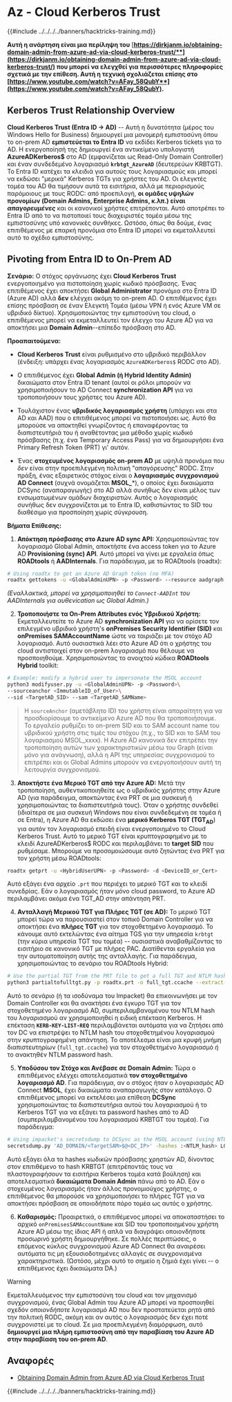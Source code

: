 # Az - Cloud Kerberos Trust

{{#include ../../../../banners/hacktricks-training.md}}

**Αυτή η ανάρτηση είναι μια περίληψη του** [**https://dirkjanm.io/obtaining-domain-admin-from-azure-ad-via-cloud-kerberos-trust/**](https://dirkjanm.io/obtaining-domain-admin-from-azure-ad-via-cloud-kerberos-trust/) **που μπορεί να ελεγχθεί για περισσότερες πληροφορίες σχετικά με την επίθεση. Αυτή η τεχνική σχολιάζεται επίσης στο** [**https://www.youtube.com/watch?v=AFay_58QubY**](https://www.youtube.com/watch?v=AFay_58QubY)**.**

## Kerberos Trust Relationship Overview

**Cloud Kerberos Trust (Entra ID -> AD)** -- Αυτή η δυνατότητα (μέρος του Windows Hello for Business) δημιουργεί μια μονομερή εμπιστοσύνη όπου το on-prem AD **εμπιστεύεται το Entra ID** να εκδίδει Kerberos tickets για το AD. Η ενεργοποίησή της δημιουργεί ένα αντικείμενο υπολογιστή **AzureADKerberos$** στο AD (εμφανίζεται ως Read-Only Domain Controller) και έναν συνδεδεμένο λογαριασμό **`krbtgt_AzureAD`** (δευτερεύων KRBTGT). Το Entra ID κατέχει τα κλειδιά για αυτούς τους λογαριασμούς και μπορεί να εκδώσει "μερικά" Kerberos TGTs για χρήστες του AD. Οι ελεγκτές τομέα του AD θα τιμήσουν αυτά τα εισιτήρια, αλλά με περιορισμούς παρόμοιους με τους RODC: από προεπιλογή, **οι ομάδες υψηλών προνομίων (Domain Admins, Enterprise Admins, κ.λπ.) είναι *απαγορευμένες*** και οι κανονικοί χρήστες επιτρέπονται. Αυτό αποτρέπει το Entra ID από το να πιστοποιεί τους διαχειριστές τομέα μέσω της εμπιστοσύνης υπό κανονικές συνθήκες. Ωστόσο, όπως θα δούμε, ένας επιτιθέμενος με επαρκή προνόμια στο Entra ID μπορεί να εκμεταλλευτεί αυτό το σχέδιο εμπιστοσύνης.

## Pivoting from Entra ID to On-Prem AD

**Σενάριο:** Ο στόχος οργάνωσης έχει **Cloud Kerberos Trust** ενεργοποιημένο για πιστοποίηση χωρίς κωδικό πρόσβασης. Ένας επιτιθέμενος έχει αποκτήσει **Global Administrator** προνόμια στο Entra ID (Azure AD) αλλά **δεν** ελέγχει ακόμη το on-prem AD. Ο επιτιθέμενος έχει επίσης πρόσβαση σε έναν Ελεγκτή Τομέα (μέσω VPN ή ενός Azure VM σε υβριδικό δίκτυο). Χρησιμοποιώντας την εμπιστοσύνη του cloud, ο επιτιθέμενος μπορεί να εκμεταλλευτεί τον έλεγχο του Azure AD για να αποκτήσει μια **Domain Admin**--επίπεδο πρόσβαση στο AD.

**Προαπαιτούμενα:**

-   **Cloud Kerberos Trust** είναι ρυθμισμένο στο υβριδικό περιβάλλον (ένδειξη: υπάρχει ένας λογαριασμός `AzureADKerberos$` RODC στο AD).

-   Ο επιτιθέμενος έχει **Global Admin (ή Hybrid Identity Admin)** δικαιώματα στον Entra ID tenant (αυτοί οι ρόλοι μπορούν να χρησιμοποιήσουν το AD Connect **synchronization API** για να τροποποιήσουν τους χρήστες του Azure AD).

-   Τουλάχιστον ένας **υβριδικός λογαριασμός χρήστη** (υπάρχει και στα AD και AAD) που ο επιτιθέμενος μπορεί να πιστοποιήσει ως. Αυτό θα μπορούσε να αποκτηθεί γνωρίζοντας ή επαναφέροντας τα διαπιστευτήριά του ή αναθέτοντας μια μέθοδο χωρίς κωδικό πρόσβασης (π.χ. ένα Temporary Access Pass) για να δημιουργήσει ένα Primary Refresh Token (PRT) γι' αυτόν.

-   Ένας **στοχευμένος λογαριασμός on-prem AD** με υψηλά προνόμια που *δεν* είναι στην προεπιλεγμένη πολιτική "απαγόρευσης" RODC. Στην πράξη, ένας εξαιρετικός στόχος είναι ο **λογαριασμός συγχρονισμού AD Connect** (συχνά ονομάζεται **MSOL_***), ο οποίος έχει δικαιώματα DCSync (αναπαραγωγής) στο AD αλλά συνήθως δεν είναι μέλος των ενσωματωμένων ομάδων διαχειριστών. Αυτός ο λογαριασμός συνήθως δεν συγχρονίζεται με το Entra ID, καθιστώντας το SID του διαθέσιμο για προσποίηση χωρίς σύγκρουση.

**Βήματα Επίθεσης:**

1.  **Απόκτηση πρόσβασης στο Azure AD sync API:** Χρησιμοποιώντας τον λογαριασμό Global Admin, αποκτήστε ένα access token για το Azure AD **Provisioning (sync) API**. Αυτό μπορεί να γίνει με εργαλεία όπως **ROADtools** ή **AADInternals**. Για παράδειγμα, με το ROADtools (roadtx):
```bash
# Using roadtx to get an Azure AD Graph token (no MFA)
roadtx gettokens -u <GlobalAdminUPN> -p <Password> --resource aadgraph
```
*(Εναλλακτικά, μπορεί να χρησιμοποιηθεί το `Connect-AADInt` του AADInternals για αυθενication ως Global Admin.)*

2.  **Τροποποιήστε τα On-Prem Attributes ενός Υβριδικού Χρήστη:** Εκμεταλλευτείτε το Azure AD **synchronization API** για να ορίσετε τον επιλεγμένο υβριδικό χρήστη's **onPremises Security Identifier (SID)** και **onPremises SAMAccountName** ώστε να ταιριάζει με τον στόχο AD λογαριασμό. Αυτό ουσιαστικά λέει στο Azure AD ότι ο χρήστης του cloud αντιστοιχεί στον on-prem λογαριασμό που θέλουμε να προσποιηθούμε. Χρησιμοποιώντας το ανοιχτού κώδικα **ROADtools Hybrid** toolkit:
```bash
# Example: modify a hybrid user to impersonate the MSOL account
python3 modifyuser.py -u <GlobalAdminUPN> -p <Password>\
--sourceanchor <ImmutableID_of_User>\
--sid <TargetAD_SID> --sam <TargetAD_SAMName>
```
> Η `sourceAnchor` (αμετάβλητο ID) του χρήστη είναι απαραίτητη για να προσδιορίσουμε το αντικείμενο Azure AD που θα τροποποιήσουμε. Το εργαλείο ρυθμίζει το on-prem SID και το SAM account name του υβριδικού χρήστη στις τιμές του στόχου (π.χ., το SID και το SAM του λογαριασμού MSOL_xxxx). Η Azure AD κανονικά δεν επιτρέπει την τροποποίηση αυτών των χαρακτηριστικών μέσω του Graph (είναι μόνο για ανάγνωση), αλλά η API της υπηρεσίας συγχρονισμού το επιτρέπει και οι Global Admins μπορούν να ενεργοποιήσουν αυτή τη λειτουργία συγχρονισμού.

3.  **Αποκτήστε ένα Μερικό TGT από την Azure AD:** Μετά την τροποποίηση, αυθεντικοποιηθείτε ως ο υβριδικός χρήστης στην Azure AD (για παράδειγμα, αποκτώντας ένα PRT σε μια συσκευή ή χρησιμοποιώντας τα διαπιστευτήριά τους). Όταν ο χρήστης συνδεθεί (ιδιαίτερα σε μια συσκευή Windows που είναι συνδεδεμένη σε τομέα ή σε Entra), η Azure AD θα εκδώσει ένα **μερικό Kerberos TGT (TGT**<sub>**AD**</sub>) για αυτόν τον λογαριασμό επειδή είναι ενεργοποιημένο το Cloud Kerberos Trust. Αυτό το μερικό TGT είναι κρυπτογραφημένο με το κλειδί AzureADKerberos$ RODC και περιλαμβάνει το **target SID** που ρυθμίσαμε. Μπορούμε να προσομοιώσουμε αυτό ζητώντας ένα PRT για τον χρήστη μέσω ROADtools:
```bash
roadtx getprt -u <HybridUserUPN> -p <Password> -d <DeviceID_or_Cert>
```
Αυτό εξάγει ένα αρχείο `.prt` που περιέχει το μερικό TGT και το κλειδί συνεδρίας. Εάν ο λογαριασμός ήταν μόνο cloud password, το Azure AD περιλαμβάνει ακόμα ένα TGT_AD στην απάντηση PRT.

4.  **Ανταλλαγή Μερικού TGT για Πλήρες TGT (σε AD):** Το μερικό TGT μπορεί τώρα να παρουσιαστεί στον τοπικό Domain Controller για να αποκτήσει ένα **πλήρες TGT** για τον στοχοθετημένο λογαριασμό. Το κάνουμε αυτό εκτελώντας ένα αίτημα TGS για την υπηρεσία `krbtgt` (την κύρια υπηρεσία TGT του τομέα) -- ουσιαστικά αναβαθμίζοντας το εισιτήριο σε κανονικό TGT με πλήρες PAC. Διατίθενται εργαλεία για την αυτοματοποίηση αυτής της ανταλλαγής. Για παράδειγμα, χρησιμοποιώντας το σενάριο του ROADtools Hybrid:
```bash
# Use the partial TGT from the PRT file to get a full TGT and NTLM hash
python3 partialtofulltgt.py -p roadtx.prt -o full_tgt.ccache --extract-hash
```
Αυτό το σενάριο (ή τα ισοδύναμα του Impacket) θα επικοινωνήσει με τον Domain Controller και θα ανακτήσει ένα έγκυρο TGT για τον στοχοθετημένο λογαριασμό AD, συμπεριλαμβανομένου του NTLM hash του λογαριασμού αν χρησιμοποιηθεί η ειδική επέκταση Kerberos. Η επέκταση **`KERB-KEY-LIST-REQ`** περιλαμβάνεται αυτόματα για να ζητήσει από τον DC να επιστρέψει το NTLM hash του στοχοθετημένου λογαριασμού στην κρυπτογραφημένη απάντηση. Το αποτέλεσμα είναι μια κρυφή μνήμη διαπιστευτηρίων (`full_tgt.ccache`) για τον στοχοθετημένο λογαριασμό *ή* το ανακτηθέν NTLM password hash.

5.  **Υποδύσου τον Στόχο και Ανέβασε σε Domain Admin:** Τώρα ο επιτιθέμενος ελέγχει αποτελεσματικά **τον στοχοθετημένο λογαριασμό AD**. Για παράδειγμα, αν ο στόχος ήταν ο λογαριασμός AD Connect **MSOL**, έχει δικαιώματα αναπαραγωγής στον κατάλογο. Ο επιτιθέμενος μπορεί να εκτελέσει μια επίθεση **DCSync** χρησιμοποιώντας τα διαπιστευτήρια αυτού του λογαριασμού ή το Kerberos TGT για να εξάγει τα password hashes από το AD (συμπεριλαμβανομένου του λογαριασμού KRBTGT του τομέα). Για παράδειγμα:
```bash
# Using impacket's secretsdump to DCSync as the MSOL account (using NTLM hash)
secretsdump.py 'AD_DOMAIN/<TargetSAM>$@<DC_IP>' -hashes :<NTLM_hash> LOCAL
```
Αυτό εξάγει όλα τα hashes κωδικών πρόσβασης χρηστών AD, δίνοντας στον επιτιθέμενο το hash KRBTGT (επιτρέποντάς τους να πλαστογραφήσουν τα εισιτήρια Kerberos τομέα κατά βούληση) και αποτελεσματικά **δικαιώματα Domain Admin** πάνω από το AD. Εάν ο στοχευμένος λογαριασμός ήταν άλλος προνομιούχος χρήστης, ο επιτιθέμενος θα μπορούσε να χρησιμοποιήσει το πλήρες TGT για να αποκτήσει πρόσβαση σε οποιοδήποτε πόρο τομέα ως αυτός ο χρήστης.

6.  **Καθαρισμός:** Προαιρετικά, ο επιτιθέμενος μπορεί να αποκαταστήσει το αρχικό `onPremisesSAMAccountName` και SID του τροποποιημένου χρήστη Azure AD μέσω της ίδιας API ή απλά να διαγράψει οποιονδήποτε προσωρινό χρήστη δημιουργήθηκε. Σε πολλές περιπτώσεις, ο επόμενος κύκλος συγχρονισμού Azure AD Connect θα αναιρέσει αυτόματα τις μη εξουσιοδοτημένες αλλαγές σε συγχρονισμένα χαρακτηριστικά. (Ωστόσο, μέχρι αυτό το σημείο η ζημιά έχει γίνει -- ο επιτιθέμενος έχει δικαιώματα DA.)

> [!WARNING]
> Εκμεταλλευόμενος την εμπιστοσύνη του cloud και τον μηχανισμό συγχρονισμού, ένας Global Admin του Azure AD μπορεί να προσποιηθεί σχεδόν *οποιονδήποτε* λογαριασμό AD που δεν προστατεύεται ρητά από την πολιτική RODC, ακόμη και αν αυτός ο λογαριασμός δεν έχει ποτέ συγχρονιστεί με το cloud. Σε μια προεπιλεγμένη διαμόρφωση, αυτό **δημιουργεί μια πλήρη εμπιστοσύνη από την παραβίαση του Azure AD στην παραβίαση του on-prem AD**.


## Αναφορές

- [Obtaining Domain Admin from Azure AD via Cloud Kerberos Trust](https://dirkjanm.io/obtaining-domain-admin-from-azure-ad-via-cloud-kerberos-trust/)



{{#include ../../../../banners/hacktricks-training.md}}
